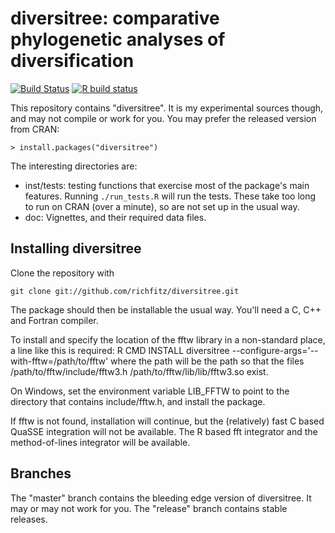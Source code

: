 # diversitree: comparative phylogenetic analyses of diversification

[![Build Status](https://travis-ci.org/richfitz/diversitree.png?branch=master)](https://travis-ci.org/richfitz/diversitree)
[![R build status](https://github.com/richfitz/diversitree/workflows/R-CMD-check/badge.svg)](https://github.com/richfitz/diversitree/actions)

This repository contains "diversitree".  It is my experimental sources
though, and may not compile or work for you.  You may prefer the
released version from CRAN:

    > install.packages("diversitree")


The interesting directories are:

* inst/tests: testing functions that exercise most of the
package's main features.  Running `./run_tests.R` will run the tests.  These take too long to run on CRAN (over a minute), so are not set up in the usual way.
* doc: Vignettes, and their required data files.

## Installing diversitree

Clone the repository with

    git clone git://github.com/richfitz/diversitree.git

The package should then be installable the usual way.  You'll need a C, C++ and Fortran compiler.

To install and specify the location of the fftw library in a
non-standard place, a line like this is required:
  R CMD INSTALL diversitree --configure-args='--with-fftw=/path/to/fftw'
where the path will be the path so that the files
  /path/to/fftw/include/fftw3.h
  /path/to/fftw/lib/lib/fftw3.so
exist.

On Windows, set the environment variable LIB_FFTW to point to the
directory that contains include/fftw.h, and install the package.

If fftw is not found, installation will continue, but the (relatively)
fast C based QuaSSE integration will not be available.  The R based
fft integrator and the method-of-lines integrator will be available.

## Branches

The "master" branch contains the bleeding edge version of diversitree.
It may or may not work for you.  The "release" branch contains stable
releases.
